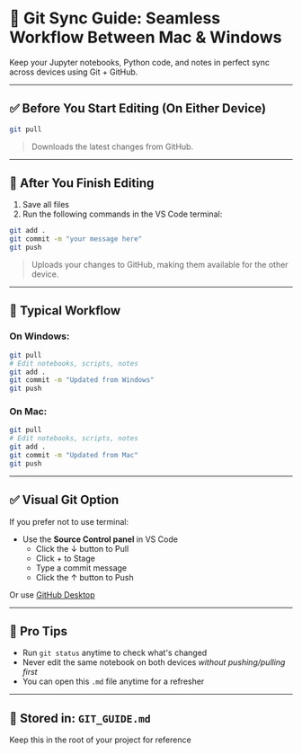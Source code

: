 # 🔁 Git Sync Guide: Seamless Workflow Between Mac & Windows

Keep your Jupyter notebooks, Python code, and notes in perfect sync across devices using Git + GitHub.

---

## ✅ Before You Start Editing (On Either Device)

```bash
git pull
```

> Downloads the latest changes from GitHub.

---

## 📝 After You Finish Editing

1. Save all files
2. Run the following commands in the VS Code terminal:

```bash
git add .
git commit -m "your message here"
git push
```

> Uploads your changes to GitHub, making them available for the other device.

---

## 🔁 Typical Workflow

### On Windows:

```bash
git pull
# Edit notebooks, scripts, notes
git add .
git commit -m "Updated from Windows"
git push
```

### On Mac:

```bash
git pull
# Edit notebooks, scripts, notes
git add .
git commit -m "Updated from Mac"
git push
```

---

## ✅ Visual Git Option

If you prefer not to use terminal:

- Use the **Source Control panel** in VS Code
  - Click the ↓ button to Pull
  - Click + to Stage
  - Type a commit message
  - Click the ↑ button to Push

Or use [GitHub Desktop](https://desktop.github.com/)

---

## 🧠 Pro Tips

- Run `git status` anytime to check what's changed
- Never edit the same notebook on both devices _without pushing/pulling first_
- You can open this `.md` file anytime for a refresher

---

## 💾 Stored in: `GIT_GUIDE.md`

Keep this in the root of your project for reference
